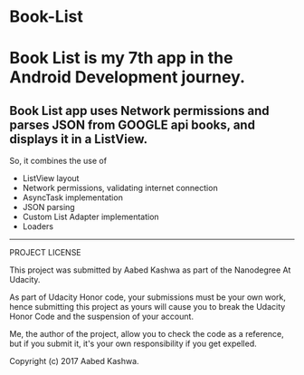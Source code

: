 # Book-List
Book List is my 7th app in the Android Development journey.
========================================================
Book List app uses Network permissions and parses JSON from GOOGLE api books,
and displays it in a ListView.
--------------------------------------------------------
So, it combines the use of
* ListView layout
* Network permissions, validating internet connection
* AsyncTask implementation
* JSON parsing
* Custom List Adapter implementation
* Loaders
-----------------------------------------------------
PROJECT LICENSE

This project was submitted by Aabed Kashwa as part of the Nanodegree At Udacity.

As part of Udacity Honor code, your submissions must be your own work, hence submitting this project as yours will cause you to break the Udacity Honor Code and the suspension of your account.

Me, the author of the project, allow you to check the code as a reference, but if you submit it, it's your own responsibility if you get expelled.

Copyright (c) 2017 Aabed Kashwa.
